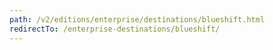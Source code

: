 ```yaml
---
path: /v2/editions/enterprise/destinations/blueshift.html
redirectTo: /enterprise-destinations/blueshift/
---
```

